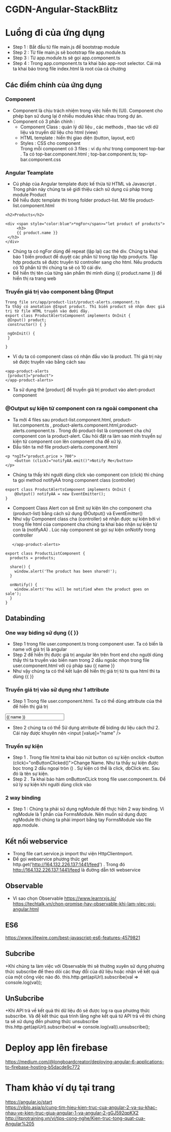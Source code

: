 # CGDN-Angular-StackBlitz


# Luồng đi của ứng dụng
+ Step 1 : Bắt đầu từ file main.js để bootstrap module
+ Step 2 : Từ file main.js sẽ bootstrap file app.module.ts
+ Step 3 : Từ app.module.ts sẽ gọi app.component.ts
+ Step 4 : Trong app.component.ts ta khai báo app-root selector. Cái mà ta khai báo trong file index.html
là root của cả chương 

## Các điểm chính của ứng dụng
### Component
- Component là chịu trách nhiệm trong việc hiển thị (UI). Component cho phép bạn sử dung lại ở nhiều modules khác nhau trong dự án. 
- Component có 3 phần chính :
  + Component Class : quản lý dữ liệu , các methods , thao tác với dữ liệu và truyền dữ liệu cho html (view)
  + HTML template   : hiển thị giao diện (button, layout, ect)
  + Styles          : CSS cho component <br>
Trong mỗi component có 3 files : ví dụ như trong component top-bar . Ta có top-bar.component.html ; top-bar.component.ts; top-bar.component.css
### Angular Teamplate
- Cú pháp của Angular template được kế thừa từ HTML và Javascript . Trong phân này chúng ta sẽ giới thiệu cách sử dụng cú pháp trong module Product 
- Để hiểu được template thì trong folder product-list. Mở file product-list.component.html 
 ```
 <h2>Products</h2>

 <div <span style="color:blue">*ngFor</span>="let product of products">
      <h3>
      {{ product.name }}
  </h3>
 </div>
 ```
 + Chúng ta có ngFor dùng để repeat (lập lại) cac thẻ div. Chúng ta khai báo 1 biến product để duyệt các phần tử trong tập hợp  products. Tập hợp products sẽ được truyền từ controller sang cho html. Nếu products có 10 phần tử thì chúng ta sẽ có 10 cái div.
 + Để hiển thị tên của từng sản phẩm thi mình dùng {{ product.name }} để hiển thị ra trang web
### Truyền giá trị vào component bằng @Input
 
 ```
Trong file src/app/product-list/product-alerts.component.ts
Ta thấy có anotation @Input product. Thì biến product sẽ nhận được giá trị từ file HTML truyền vào dưới đây.
export class ProductAlertsComponent implements OnInit {
  @Input() product;
  constructor() { }

  ngOnInit() {
  }

}
 ```
 + Ví dụ ta có component class có nhận đầu vào là product. Thì giá trị này sẽ được truyền vào bằng cách sau
 ```
<app-product-alerts
  [product]="product">
</app-product-alerts>
 ```
 + Ta sử dụng thẻ [product] để truyền giá trị product vào alert-product component 
### @Output  sự kiện từ component con ra ngoài component cha
+ Ta mởi 4 files sau product-list.component.html, product-list.component.ts , product-alerts.component.html,product-alerts.component.ts . Trong đó product-list là component cha chứ component con la product-alert. Câu hỏi đặt ra làm sao mình truyền sự kiện từ component con lên component cha để xử lý. <br>
+ Đầu tiên ta mở file  product-alerts.component.html
```
<p *ngIf="product.price > 700">
    <button (click)="notifyAA.emit()">Notify Me</button>
</p>
```
+ Chúng ta thấy khi người dùng click vào component con (click) thì chúng ta gọi method notifyAA trong component class (controller)
```
export class ProductAlertsComponent implements OnInit {
    @Output() notifyAA = new EventEmitter();
}
```
+ Compoent Class Alert con sẽ Emit sự kiện lên cho component cha (product-list) bằng cách sử dụng @Output() và EventEmitter()
+ Như vậy Component class cha (controller) sẽ nhận được sự kiện bởi vì trong file html của component cha chúng ta khai báo nhận sự kiện từ con là (notifyAA) . Lúc này component sẽ gọi sự kiện onNotify trong controller
```<app-product-alerts [product]="product" (notifyAA)="onNotify()">
   </app-product-alerts>
```
```
export class ProductListComponent {
  products = products;

  share() {
    window.alert('The product has been shared!');
  }

  onNotify() {
    window.alert('You will be notified when the product goes on sale');
  }
}
```

## Databinding
### One way biding sử dụng {{ }}
+ Step 1 trong file user.component.ts trong component user. Ta có biến là name với giá trị
là angular
+ Step 2 để hiển thị được giá trị angular lên trên front end cho người dùng thấy thì ta
truyền vào biến nam trong 2 dấu ngoăc nhọn trong file user.component.html với cú 
 pháp sau {{ name }} 
+ Như vậy chúng ta có thể kết luận để hiển thị giá trị từ ts qua html thì ta dùng {{ }}
### Truyền giá trị vào sử dụng như 1 attribute
+ Step 1
Trong file user.component.html. Ta có thể dùng attribute của thẻ để hiển thị giá trị
<input value="{{ name }}" />

+ Steo 2 chúng ta có thể Sử dụng atrribute để biding dư liệu cách thứ 2. Cái này được khuyên nên 
<input [value]="name" />

### Truyền sự kiện
+ Step 1 . Trong file html ta khai báo nút button có sự kiện onclick <button (click)="onButtonClicked()">Change Name</button>. Như ta thấy sự kiện được bọc trong 2 dấu ngoại tròn () .
Sự kiện có thể là click, dbClick etc. Sau đó là tên sự kiện.
+ Step 2 . Ta khai báo hàm onButtonCLick trong file user.component.ts. Để sử lý sự kiện khi người dùng click vào 
### 2 way binding
+ Step 1 : Chúng ta phải sử dụng ngModule để thực hiện 2 way binding. Vì ngModule là 1 phần của FormsModule. Nên muốn sử dụng được 
ngModule thì chúng ta phải import bằng tay FormsModule vào file app.module.

## Kết nối webservice
+ Trong file cart.service.js import thư viện HttpClientmport.
+ Để gọi webservice phương thức get http.get('http://164.132.226.137:1441/feed') . Trong đó http://164.132.226.137:1441/feed là đường dẫn tới webservice
## Observable
+ Vì sao chọn Observable 
https://www.learnrxjs.io/
https://techtalk.vn/chon-promise-hay-observable-khi-lam-viec-voi-angular.html
## ES6
https://www.lifewire.com/best-javascript-es6-features-4579821
## Subcribe
+Khi chúng ta làm việc với Observable thì sẽ thường xuyên sử dụng phương thức subscribe để theo dõi các thay đổi của dữ liệu hoặc nhận về kết quả của một công việc nào đó. 
this.http.get(apiUrl).subscribe(val => console.log(val));
## UnSubcribe
+Khi API trả về kết quả thì dữ liệu đó sẽ được log ra qua phương thức subscribe. Và để kết thúc quá trình lắng nghe kết quả từ API trả về thì chúng ta sẽ xử dụng đến phương thức unsubscribe
this.http.get(apiUrl).subscribe(val => console.log(val)).unsubscribe();

# Deploy app lên firebase
 https://medium.com/@longboardcreator/deploying-angular-6-applications-to-firebase-hosting-b5dacde9c772

# Tham khảo ví dụ tại trang 
https://angular.io/start <br>
https://viblo.asia/p/cung-tim-hieu-kien-truc-cua-angular-2-va-su-khac-nhau-ve-kien-truc-giua-angular-1-va-angular-2-gGJ592qpKX2 <br>
http://itprotraining.vn/vi/tips-cong-nghe/Kien-truc-tong-quat-cua-Angular%205 <br>


